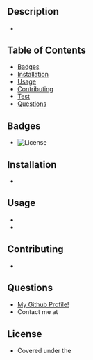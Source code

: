 
# 

## Description
* 

## Table of Contents
* [Badges](#badges)
* [Installation](#installation)
* [Usage](#usage)
* [Contributing](#contributing)
* [Test](#test)
* [Questions](#questions)

## Badges
* ![License](https://img.shields.io/badge/License-MIT-blue)

## Installation
* 

## Usage
* 
* 

## Contributing
* 


## Questions
* [My Github Profile!](github.com/)
* Contact me at 

## License
* Covered under the 
 